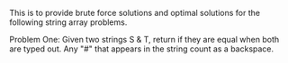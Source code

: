 This is to provide brute force solutions and optimal solutions for the following string array problems.

Problem One:
Given two strings S & T, return if they are equal when both are typed out. Any "#" that appears in the string count as a backspace.
